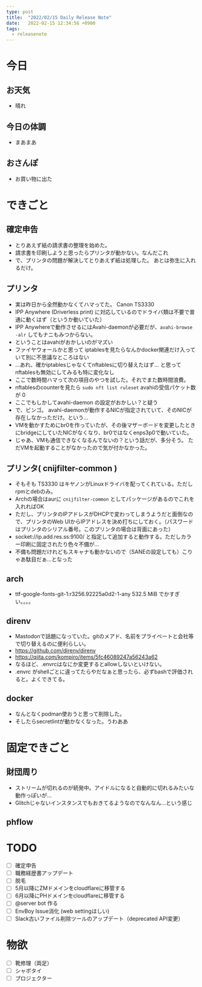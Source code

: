 ```yaml
---
type: post
title:  "2022/02/15 Daily Release Note"
date:   2022-02-15 12:34:56 +0900
tags:
  - releasenote
---
```

# 今日

## お天気

* 晴れ

## 今日の体調

* まあまあ

## おさんぽ

* お買い物に出た

# できごと

## 確定申告

* とりあえず紙の請求書の整理を始めた。
* 請求書を印刷しようと思ったらプリンタが動かない。なんだこれ
* で、プリンタの問題が解決してとりあえず紙は処理した。 あとは弥生に入れるだけ。

## プリンタ

* 実は昨日から全然動かなくてハマってた。 Canon TS3330
* IPP Anywhere (Driverless print) に対応しているのでドライバ類は不要で普通に動くはず（というか動いていた）
* IPP Anywhereで動作させるにはAvahi-daemonが必要だが、`avahi-browse -alr` してもナニもみつからない。
* ということはavahiがおかしいのがマズい
* ファイヤウォールかと思って iptablesを見たらなんかdocker関連だけ入っていて別に不思議なところはない
* …あれ、確かiptablesじゃなくてnftablesに切り替えたはず… と思ってnftablesも無効にしてみるも特に変化なし
* ここで数時間ハマって次の項目のやつを試した。それでまた数時間浪費。
* nftablesのcounterを見たら `sudo nft list ruleset` avahiの受信パケット数が 0
* ここでもしかしてavahi-daemon の設定がおかしい？と疑う
* で、ビンゴ。 avahi-daemonが動作するNICが指定されていて、そのNICが存在しなかっただけ。という…
* VMを動かすためにbr0を作っていたが、その後マザーボードを変更したときにbridgeにしていたNICがなくなり、br0ではなくenps3p0で動いていた。
* じゃあ、VMも通信できなくなるんでないの？という話だが、多分そう。 ただVMを起動することがなかったので気が付かなかった。

## プリンタ( cnijfilter-common )

* そもそも TS3330 はキヤノンがLinuxドライバを配ってくれている。ただしrpmとdebのみ。
* Archの場合はaurに `cnijfilter-common` としてパッケージがあるのでこれを入れればOK
* ただし、プリンタのIPアドレスがDHCPで変わってしまうようだと面倒なので、プリンタのWeb UIからIPアドレスを決め打ちにしておく。（パスワードはプリンタのシリアル番号。このプリンタの場合は背面にあった）
* socket://ip.add.res.ss:9100/ と指定して追加すると動作する。ただしカラー印刷に固定されたり色々不備が…
* 不備も問題だけれどもスキャナも動かないので（SANEの設定しても）こりゃあ駄目だぁ…となった

## arch

* ttf-google-fonts-git-1:r3256.92225a0d2-1-any 532.5 MiB でかすぎい。。。。

## direnv

* Mastodonで話題になっていた。gitのメアド、名前をプライベートと会社等で切り替えるのに便利らしい。
* https://github.com/direnv/direnv
* https://qiita.com/kompiro/items/5fc46089247a56243a62
* なるほど、.envrcはなにか変更するとallowしないといけない。
* .envrc がshellごとに違ってたらやだなぁと思ったら、必ずbashで評価されると。よくできてる。

## docker

* なんとなくpodman使おうと思って削除した。
* そしたらsecretlintが動かなくなった。うわああ

# 固定できごと

## 財団周り

* ストリームが切れるのが続発中。アイドルになると自動的に切れるみたいな動作っぽいが…
* Glitchじゃないインスタンスでもおきてるようなのでなんなん…という感じ

## phflow


# TODO 

- [ ] 確定申告
- [ ] 職務経歴書アップデート
- [ ] 脱毛
- [ ] 5月以降にZMドメインをcloudflareに移管する
- [ ] 6月以降にPHドメインをcloudflareに移管する
- [ ] @server bot 作る
- [ ] EnvBoy Issue消化 (web settingほしい)
- [ ] Slack古いファイル削除ツールのアップデート（deprecated API変更）

# 物欲

- [ ] 靴修理（両足）
- [ ] シャボタイ
- [ ] プロジェクター
